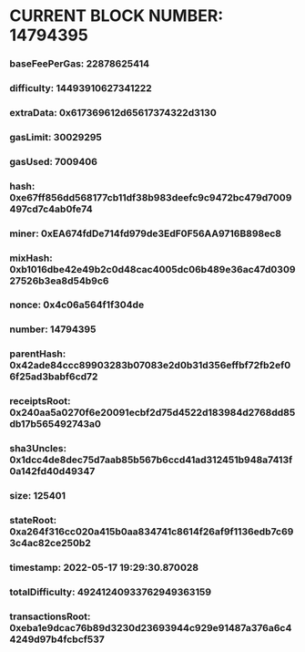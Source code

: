 # CURRENT BLOCK NUMBER: 14794395

### baseFeePerGas: 22878625414
### difficulty: 14493910627341222
### extraData: 0x617369612d65617374322d3130
### gasLimit: 30029295
### gasUsed: 7009406
### hash: 0xe67ff856dd568177cb11df38b983deefc9c9472bc479d7009497cd7c4ab0fe74
### miner: 0xEA674fdDe714fd979de3EdF0F56AA9716B898ec8
### mixHash: 0xb1016dbe42e49b2c0d48cac4005dc06b489e36ac47d030927526b3ea8d54b9c6
### nonce: 0x4c06a564f1f304de
### number: 14794395
### parentHash: 0x42ade84ccc89903283b07083e2d0b31d356effbf72fb2ef06f25ad3babf6cd72
### receiptsRoot: 0x240aa5a0270f6e20091ecbf2d75d4522d183984d2768dd85db17b565492743a0
### sha3Uncles: 0x1dcc4de8dec75d7aab85b567b6ccd41ad312451b948a7413f0a142fd40d49347
### size: 125401
### stateRoot: 0xa264f316cc020a415b0aa834741c8614f26af9f1136edb7c693c4ac82ce250b2
### timestamp: 2022-05-17 19:29:30.870028
### totalDifficulty: 49241240933762949363159
### transactionsRoot: 0xeba1e9dcac76b89d3230d23693944c929e91487a376a6c44249d97b4fcbcf537
